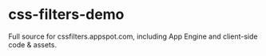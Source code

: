 css-filters-demo
================

Full source for cssfilters.appspot.com, including App Engine and client-side code & assets.
